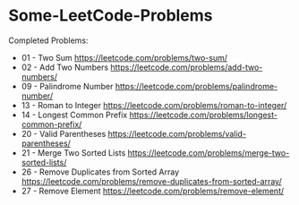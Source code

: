 # Some-LeetCode-Problems
Completed Problems:

* 01 - Two Sum https://leetcode.com/problems/two-sum/
* 02 - Add Two Numbers https://leetcode.com/problems/add-two-numbers/
* 09 - Palindrome Number https://leetcode.com/problems/palindrome-number/
* 13 - Roman to Integer https://leetcode.com/problems/roman-to-integer/
* 14 - Longest Common Prefix https://leetcode.com/problems/longest-common-prefix/
* 20 - Valid Parentheses https://leetcode.com/problems/valid-parentheses/
* 21 - Merge Two Sorted Lists https://leetcode.com/problems/merge-two-sorted-lists/
* 26 - Remove Duplicates from Sorted Array https://leetcode.com/problems/remove-duplicates-from-sorted-array/
* 27 - Remove Element https://leetcode.com/problems/remove-element/

